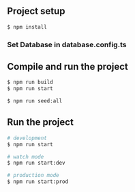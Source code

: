 ## Project setup

```bash
$ npm install
```


### Set Database in database.config.ts

## Compile and run the project

```bash
$ npm run build
$ npm run start
```

```bash
$ npm run seed:all
```

## Run the project

```bash
# development
$ npm run start

# watch mode
$ npm run start:dev

# production mode
$ npm run start:prod
```

